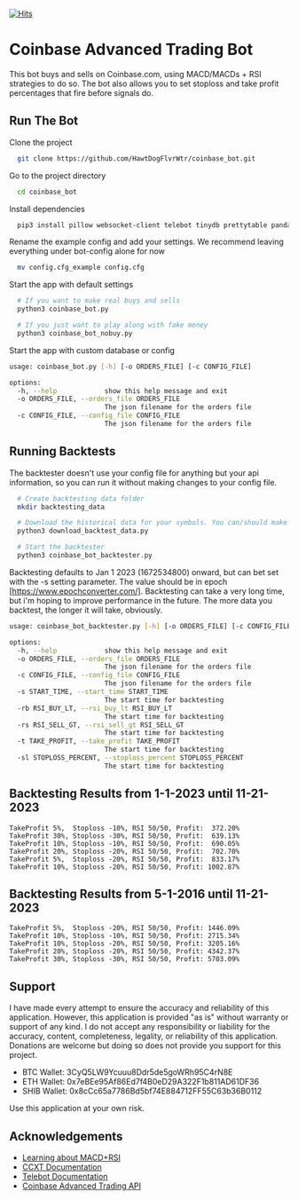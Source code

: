 [![Hits](https://hits.seeyoufarm.com/api/count/incr/badge.svg?url=https%3A%2F%2Fgithub.com%2FHawtDogFlvrWtr%2Fcoinbase_bot%2F&count_bg=%2379C83D&title_bg=%23555555&icon=&icon_color=%23E7E7E7&title=hits&edge_flat=false)](https://hits.seeyoufarm.com)

# Coinbase Advanced Trading Bot

This bot buys and sells on Coinbase.com, using MACD/MACDs + RSI strategies to do so. The bot also allows you to set stoploss and take profit percentages that fire before signals do.



## Run The Bot

Clone the project

```bash
  git clone https://github.com/HawtDogFlvrWtr/coinbase_bot.git
```

Go to the project directory

```bash
  cd coinbase_bot
```

Install dependencies

```bash
  pip3 install pillow websocket-client telebot tinydb prettytable pandas_ta pandas ccxt

```

Rename the example config and add your settings. We recommend leaving everything under bot-config alone for now

```bash
  mv config.cfg_example config.cfg
```

Start the app with default settings

```bash
  # If you want to make real buys and sells
  python3 coinbase_bot.py

  # If you just want to play along with fake money
  python3 coinbase_bot_nobuy.py
```

Start the app with custom database or config

```bash
usage: coinbase_bot.py [-h] [-o ORDERS_FILE] [-c CONFIG_FILE]

options:
  -h, --help            show this help message and exit
  -o ORDERS_FILE, --orders_file ORDERS_FILE
                        The json filename for the orders file
  -c CONFIG_FILE, --config_file CONFIG_FILE
                        The json filename for the orders file
```


## Running Backtests

The backtester doesn't use your config file for anything but your api information, so you can run it without making changes to your config file.

```bash
  # Create backtesting data folder
  mkdir backtesting_data

  # Download the historical data for your symbols. You can/should make this run hourly via cron (0 * * * *) so you always have the latest backtesting data available
  python3 download_backtest_data.py

  # Start the backtester
  python3 coinbase_bot_backtester.py
```
Backtesting defaults to Jan 1 2023 (1672534800) onward, but can bet set with the -s setting parameter. The value should be in epoch [https://www.epochconverter.com/]. Backtesting can take a very long time, but i'm hoping to improve performance in the future. The more data you backtest, the longer it will take, obviously.

```bash
usage: coinbase_bot_backtester.py [-h] [-o ORDERS_FILE] [-c CONFIG_FILE] [-s START_TIME] [-rb RSI_BUY_LT] [-rs RSI_SELL_GT] [-t TAKE_PROFIT] [-sl STOPLOSS_PERCENT]

options:
  -h, --help            show this help message and exit
  -o ORDERS_FILE, --orders_file ORDERS_FILE
                        The json filename for the orders file
  -c CONFIG_FILE, --config_file CONFIG_FILE
                        The json filename for the orders file
  -s START_TIME, --start_time START_TIME
                        The start time for backtesting
  -rb RSI_BUY_LT, --rsi_buy_lt RSI_BUY_LT
                        The start time for backtesting
  -rs RSI_SELL_GT, --rsi_sell_gt RSI_SELL_GT
                        The start time for backtesting
  -t TAKE_PROFIT, --take_profit TAKE_PROFIT
                        The start time for backtesting
  -sl STOPLOSS_PERCENT, --stoploss_percent STOPLOSS_PERCENT
                        The start time for backtesting
```

## Backtesting Results from 1-1-2023 until 11-21-2023
```
TakeProfit 5%,  Stoploss -10%, RSI 50/50, Profit:  372.20%
TakeProfit 30%, Stoploss -30%, RSI 50/50, Profit:  639.13%
TakeProfit 10%, Stoploss -10%, RSI 50/50, Profit:  690.05%
TakeProfit 20%, Stoploss -20%, RSI 50/50, Profit:  702.70%
TakeProfit 5%,  Stoploss -20%, RSI 50/50, Profit:  833.17%
TakeProfit 10%, Stoploss -20%, RSI 50/50, Profit: 1002.87%
```

## Backtesting Results from 5-1-2016 until 11-21-2023
```
TakeProfit 5%,  Stoploss -20%, RSI 50/50, Profit: 1446.09%
TakeProfit 10%, Stoploss -10%, RSI 50/50, Profit: 2715.34%
TakeProfit 10%, Stoploss -20%, RSI 50/50, Profit: 3205.16%
TakeProfit 20%, Stoploss -20%, RSI 50/50, Profit: 4342.37%
TakeProfit 30%, Stoploss -30%, RSI 50/50, Profit: 5703.09%
```

## Support

I have made every attempt to ensure the accuracy and reliability of this application. However, this application is provided "as is" without warranty or support of any kind. I do not accept any  responsibility or liability for the accuracy, content, completeness, legality, or reliability of this application. Donations are welcome but doing so does not provide you support for this project.

- BTC Wallet: 3CyQ5LW9Ycuuu8Ddr5de5goWRh95C4rN8E
- ETH Wallet: 0x7eBEe95Af86Ed7f4B0eD29A322F1b811AD61DF36
- SHIB Wallet: 0x8cCc65a7786Bd5bf74E884712FF55C63b36B0112

Use this application at your own risk.

## Acknowledgements

 - [Learning about MACD+RSI](https://www.valutrades.com/en/blog/how-to-use-macd-and-rsi-together-to-spot-buying-opportunities)
 - [CCXT Documentation](https://docs.ccxt.com/#/)
 - [Telebot Documentation](https://pytba.readthedocs.io/en/latest/)
 - [Coinbase Advanced Trading API](https://docs.cloud.coinbase.com/advanced-trade-api/docs/welcome)
